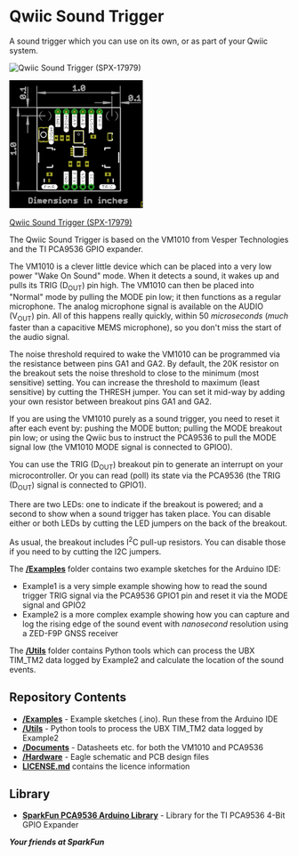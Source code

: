 # Qwiic Sound Trigger

A sound trigger which you can use on its own, or as part of your Qwiic system.

![[Qwiic Sound Trigger (SPX-17979)](https://www.sparkfun.com/products/17979)](https://cdn.sparkfun.com//assets/parts/1/7/1/4/9/17979-Qwiic_Sound_Trigger-01.jpg)

![Qwiic Sound Trigger (SPX-17979)](./img/Dimensions.PNG)

[Qwiic Sound Trigger (SPX-17979)](https://www.sparkfun.com/products/17979)

The Qwiic Sound Trigger is based on the VM1010 from Vesper Technologies and the TI PCA9536 GPIO expander.

The VM1010 is a clever little device which can be placed into a very low power "Wake On Sound" mode. When it detects a sound,
it wakes up and pulls its TRIG (D<sub>OUT</sub>) pin high. The VM1010 can then be placed into "Normal" mode by pulling the
MODE pin low; it then functions as a regular microphone. The analog microphone signal is available on the AUDIO (V<sub>OUT</sub>) pin.
All of this happens really quickly, within 50 _microseconds_ (_much_ faster than a capacitive MEMS microphone), so you don't miss
the start of the audio signal.

The noise threshold required to wake the VM1010 can be programmed via the resistance between pins GA1 and GA2. By default, the 20K
resistor on the breakout sets the noise threshold to close to the minimum (most sensitive) setting. You can increase the threshold
to maximum (least sensitive) by cutting the THRESH jumper. You can set it mid-way by adding your own resistor between breakout pins GA1 and GA2.

If you are using the VM1010 purely as a sound trigger, you need to reset it after each event by: pushing the MODE button;
pulling the MODE breakout pin low; or using the Qwiic bus to instruct the PCA9536 to pull the MODE signal low (the VM1010 MODE signal is connected to GPIO0).

You can use the TRIG (D<sub>OUT</sub>) breakout pin to generate an interrupt on your microcontroller. Or you can read (poll) its state via
the PCA9536 (the TRIG (D<sub>OUT</sub>) signal is connected to GPIO1).

There are two LEDs: one to indicate if the breakout is powered; and a second to show when a sound trigger has taken place. You can disable
either or both LEDs by cutting the LED jumpers on the back of the breakout.

As usual, the breakout includes I<sup>2</sup>C pull-up resistors. You can disable those if you need to by cutting the I2C jumpers.

The [**/Examples**](./Examples) folder contains two example sketches for the Arduino IDE:
- Example1 is a very simple example showing how to read the sound trigger TRIG signal via the PCA9536 GPIO1 pin and reset it via the MODE signal and GPIO2
- Example2 is a more complex example showing how you can capture and log the rising edge of the sound event with _nanosecond_ resolution using a ZED-F9P GNSS receiver

The [**/Utils**](./Utils) folder contains Python tools which can process the UBX TIM_TM2 data logged by Example2 and calculate the location of the sound events.

## Repository Contents
- [**/Examples**](./Examples) - Example sketches (.ino). Run these from the Arduino IDE
- [**/Utils**](./Utils) - Python tools to process the UBX TIM_TM2 data logged by Example2
- [**/Documents**](./Documents) - Datasheets etc. for both the VM1010 and PCA9536
- [**/Hardware**](./Hardware) - Eagle schematic and PCB design files
- [**LICENSE.md**](./LICENSE.md) contains the licence information

## Library

- **[SparkFun PCA9536 Arduino Library](https://github.com/sparkfun/SparkFun_PCA9536_Arduino_Library)** - Library for the TI PCA9536 4-Bit GPIO Expander

**_Your friends at SparkFun_**
